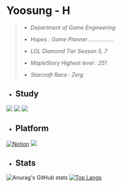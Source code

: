 
 
 # **Yoosung - H** 
 
 >+ *Department of Game Engineering*
 >
 >+ *Hopes : Game Planner*.................
 >
 >+ *LOL Diamond Tier Season 5, 7*
 >
 >+ *MapleStory Highest level : 251*
 >
 >+ *Starcraft Race : Zerg*

+ ## Study

<img src="https://img.shields.io/badge/Unity -000000?style=for-the-badge&logo=Unity #&logoColor=000000"/></a>
<img src="https://img.shields.io/badge/C++-262577?style=for-the-badge&logo=C #&logoColor=000000"/></a>
<img src="https://img.shields.io/badge/C -452170?style=for-the-badge&logo=C #&logoColor=000000"/></a>


+ ## Platform
 [![Notion](https://img.shields.io/badge/Notion-%23000000.svg?style=for-the-badge&logo=notion&logoColor=white)](https://hyss.notion.site/ad5e63e6f19b42979cfd720c304acbee?v=3d131c1826c741ed8930b6329cd3880a)
 <a href="https://www.instagram.com/hongyoosung/" target="_blank"><img src="https://img.shields.io/badge/Instagram-E4405F?style=for-the-badge&logo=instagram&logoColor=FFFFFF"/></a>





+ ## Stats

![Anurag's GitHub stats](https://github-readme-stats.vercel.app/api?username=Hongyoosung&show_icons=false&theme=github_dark&title_color=BBBFFD&border_color=C1EDFA&hide_border=false&border_radius=10&hide_title=false&line_height=22&count_private=true&text_color=7076C2&)
[![Top Langs](https://github-readme-stats.vercel.app/api/top-langs/?username=Hongyoosung&layout=compact&card_width=445&theme=github_dark&title_color=BBBFFD&border_color=C1EDFA&)](https://github.com/anuraghazra/github-readme-stats)













